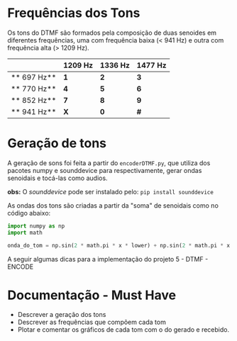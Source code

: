 # Frequências dos Tons
Os tons do DTMF são formados pela composição de duas senoides em diferentes frequências, uma com frequência baixa (< 941 Hz) e outra com frequência alta (> 1209 Hz).

|            | 	1209 Hz    | 1336 Hz	 | 1477 Hz	   |
|------------|-------------|-------------|-------------|
| ** 697 Hz**	 | **1**       | **2**       | **3**       |
| ** 770 Hz**	 | **4**       | **5**       | **6**       |
| ** 852 Hz**	 | **7**       | **8**       | **9**       |
| ** 941 Hz**	 | **X**       | **0**       | **#**       |


#  Geração de tons

A geração de sons foi feita a partir do `encoderDTMF.py`, que utiliza dos pacotes numpy e sounddevice para respectivamente, gerar ondas senoidais e tocá-las como audios.

**obs:** O *sounddevice* pode ser instalado pelo: `pip install sounddevice`

As ondas dos tons são criadas a partir da "soma" de senoidais como no código abaixo:
```python
import numpy as np
import math

onda_do_tom = np.sin(2 * math.pi * x * lower) + np.sin(2 * math.pi * x * higher)
```

A seguir algumas dicas para a implementação do projeto 5 - DTMF - ENCODE

# Documentação - Must Have
- Descrever a geração dos tons
- Descrever as frequências que compõem cada tom
- Plotar e comentar os gráficos de cada tom com o do gerado e recebido.
